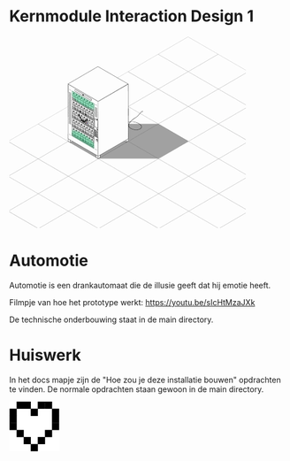 # Kernmodule Interaction Design 1
![Automotie](Automaat.png "Automotie")
# Automotie
Automotie is een drankautomaat die de illusie geeft dat hij emotie heeft. 

Filmpje van hoe het prototype werkt:
https://youtu.be/sIcHtMzaJXk

De technische onderbouwing staat in de main directory.

# Huiswerk
In het docs mapje zijn de "Hoe zou je deze installatie bouwen" opdrachten te vinden. De normale opdrachten staan gewoon in de main directory.

![Love](Love.png "Love")
